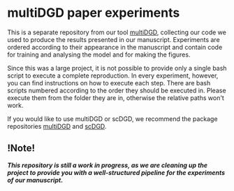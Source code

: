 # multiDGD paper experiments

This is a separate repository from our tool [multiDGD](https://github.com/Center-for-Health-Data-Science/multiDGD), collecting our code we used to produce the results presented in our manuscript. Experiments are ordered according to their appearance in the manuscript and contain code for training and analysing the model and for making the figures.

Since this was a large project, it is not possible to provide only a single bash script to execute a complete reproduction. In every experiment, however, you can find instructions on how to execute each step. There are bash scripts numbered according to the order they should be executed in. Please execute them from the folder they are in, otherwise the relative paths won't work.

If you would like to use multiDGD or scDGD, we recommend the package repositories [multiDGD](https://github.com/Center-for-Health-Data-Science/multiDGD) and [scDGD](https://github.com/Center-for-Health-Data-Science/scDGD).

## !Note!

***This repository is still a work in progress, as we are cleaning up the project to provide you with a well-structured pipeline for the experiments of our manuscript.***